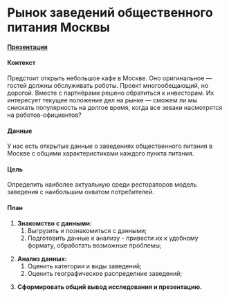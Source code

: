 # Рынок заведений общественного питания Москвы

#### [Презентация](https://drive.google.com/file/d/1HCZSx8w9Ll0ogcpaHZpFI-ey0YBJ4GnX/view?usp=sharing)

#### Контекст

Предстоит открыть небольшое кафе в Москве. Оно оригинальное — гостей должны обслуживать роботы. Проект многообещающий, но дорогой. Вместе с партнёрами решено обратиться к инвесторам. Их интересует текущее положение дел на рынке — сможем ли мы снискать популярность на долгое время, когда все зеваки насмотрятся на роботов-официантов?

#### Данные

У нас есть открытые данные о заведениях общественного питания в Москве с общими характеристиками каждого пункта питания.

#### Цель

Определить наиболее актуальную среди рестораторов модель заведения с наибольшим охватом потребителей.

#### План

1. **Знакомство с данными:**
    1. Выгрузить и познакомиться с данными;
    1. Подготовить данные к анализу - привести их к удобному формату, обработать возможные проблемы;<p></p><p></p>
1. **Анализ данных:**
    1. Оценить категории и виды заведений;
    1. Оценить географическое распределние заведений;<p></p><p></p>
1. **Сформировать общий вывод исследования и презентацию.**